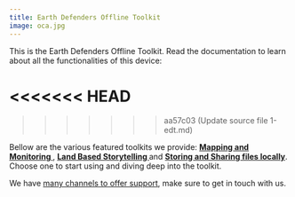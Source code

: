 ```yaml
---
title: Earth Defenders Offline Toolkit
image: oca.jpg
---
```


This is the Earth Defenders Offline Toolkit. Read the documentation to learn about all the functionalities of this device:

<<<<<<< HEAD
<app-button :noMargin="true" localurl=":8086/all/https://docs.earthdefenderstoolkit.com/device-usage/first-steps" text="Read documentation"></app-button>
=======
<app-button localurl=":8086/all/https://docs.earthdefenderstoolkit.com/device-usage/first-steps" text="Read documentation"></app-button>
>>>>>>> aa57c03 (Update source file 1-edt.md)

Bellow are the various featured toolkits we provide: **[Mapping and Monitoring
](/mapping-and-monitoring)**, **[Land Based Storytelling
](/geo-storytelling)** and **[Storing and Sharing files locally](/storing-sharing)**. Choose one to start using and diving deep into the toolkit.

We have [many channels to offer support](#support-and-contributing), make sure to get in touch with us.
